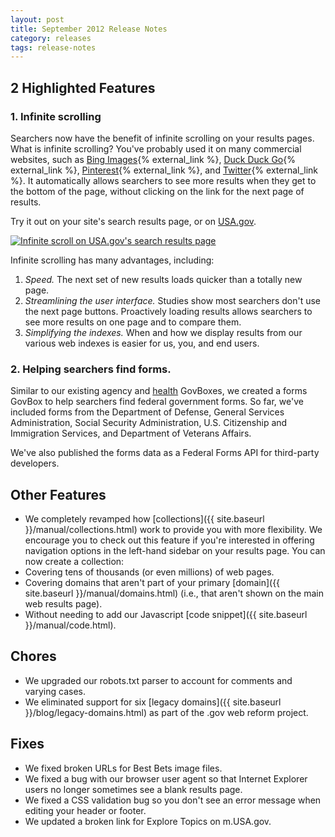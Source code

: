 ```yaml
---
layout: post
title: September 2012 Release Notes
category: releases
tags: release-notes
---
```


## 2 Highlighted Features

### 1. Infinite scrolling

Searchers now have the benefit of infinite scrolling on your results pages. What is infinite scrolling? You've probably used it on many commercial websites, such as [Bing Images](http://www.bing.com/images/search?q=yosemite){% external_link %}, [Duck Duck Go](http://duckduckgo.com/?q=yosemite){% external_link %}, [Pinterest](http://pinterest.com/search/boards/?q=yosemite){% external_link %}, and [Twitter](https://twitter.com/i/#!/search/yosemite){% external_link %}. It automatically allows searchers to see more results when they get to the bottom of the page, without clicking on the link for the next page of results.

Try it out on your site's search results page, or on [USA.gov](http://search.usa.gov/search?affiliate=usagov&amp;query=yosemite).

[![Infinite scroll on USA.gov's search results page](https://d3qcdigd1fhos0.cloudfront.net/blog/img/tumblr_mb2awk8xwU1qid15q.png)](http://search.usa.gov/search?affiliate=usagov&amp;query=yosemite)

Infinite scrolling has many advantages, including:

1. *Speed.* The next set of new results loads quicker than a totally new page.
1. *Streamlining the user interface.* Studies show most searchers don't use the next page buttons. Proactively loading results allows searchers to see more results on one page and to compare them.
1. *Simplifying the indexes.* When and how we display results from our various web indexes is easier for us, you, and end users. 

### 2. Helping searchers find forms.

Similar to our existing agency and [health](http://search.usa.gov/search?affiliate=usagov&amp;query=diabetes) GovBoxes, we created a forms GovBox to help searchers find federal government forms. So far, we've included forms from the Department of Defense, General Services Administration, Social Security Administration, U.S. Citizenship and Immigration Services, and Department of Veterans Affairs.

We've also published the forms data as a Federal Forms API for third-party developers.

## Other Features

* We completely revamped how [collections]({{ site.baseurl }}/manual/collections.html) work to provide you with more flexibility. We encourage you to check out this feature if you're interested in offering  navigation options in the left-hand sidebar on your results page. You can now create a collection:
* Covering tens of thousands (or even millions) of web pages.
* Covering domains that aren't part of your primary [domain]({{ site.baseurl }}/manual/domains.html) (i.e., that aren't shown on the main web results page). 
* Without needing to add our Javascript [code snippet]({{ site.baseurl }}/manual/code.html).

## Chores

* We upgraded our robots.txt parser to account for comments and varying cases.
* We eliminated support for six [legacy domains]({{ site.baseurl }}/blog/legacy-domains.html) as part of the .gov web reform project.

## Fixes

* We fixed broken URLs for Best Bets image files.
* We fixed a bug with our browser user agent so that Internet Explorer users no longer sometimes see a blank results page.
* We fixed a CSS validation bug so you don't see an error message when editing your header or footer.
* We updated a broken link for Explore Topics on m.USA.gov.